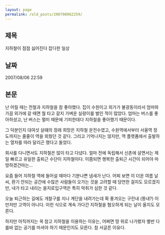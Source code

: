 ```yaml
---
layout: page
permalink: /old_posts/200708062259/
---
```


## 제목
지하철이 점점 싫어진다 잡다한 일상

## 날짜
2007/08/06 22:59

## 본문
난 어릴 때는 전철과 지하철을 참 좋아했다.
집이 수원이고 외가가 불광동이라서 엄마와 가끔 외가에 갈 때면 뭘 타고 갈지 가벼운 실랑이를 벌인 적이 많았다.
엄마는 버스를 좋아하셨고, 난 버스는 멀미 때문에 기피한데다 지하철을 좋아했기 때문이다.

그 덕분인지 대여섯 살떄의 장래 희망은 지하철 운전수였고, 수원역에서부터 서울역 정도까지는 줄줄이 역을 외웠던 것 같다.
그리고 기억나지는 않지만, 역 플랫폼에서 출발하는 열차를 따라 달리곤 했다고 들었다.

회사를 다니면서도 지하철은 많이 타고 다녔다. 얼마 전에 독립해서 신촌에 살면서는 제일 빠르고 유일한 출퇴근 수단이 지하철이다.
이쯤되면 행복한 출퇴근 시간이 되어야 마땅하겠건마는...

요즘 들어 지하철 역에 들어설 때마다 기분나쁜 냄새가 난다.
어찌 보면 이 더운 여름 날씨, 환기 안되는 공간에 수많은 사람들이 오가는 것을 고려할 때 당연한 걸지도 모르겠지만,
내가 타고 내리는 을지로입구역은 특히 악취가 심한 것 같다.

오늘 퇴근하는 길에도 개찰구를 지나 계단을 내려가는데 확 풍겨오는 구린내 (똥내?)
이만저만 고역이 아니다.
이런 식으로 계속 가다간 지하철을 혐오하게 되는 날이 올지도 모른다.

하지만 아직까지는 꾹 참고 지하철을 이용하는 이유는,
어쩌면 땅 위로 나가봤자 별반 다를바 없는 공기를 마셔야 하기 때문인지도 모른다. 참 서글픈 이유다.